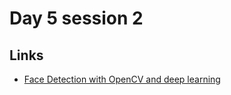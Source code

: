 # Day 5 session 2

## Links
- [Face Detection with OpenCV and deep learning](https://pyimagesearch.com/2018/02/26/face-detection-with-opencv-and-deep-learning/)

